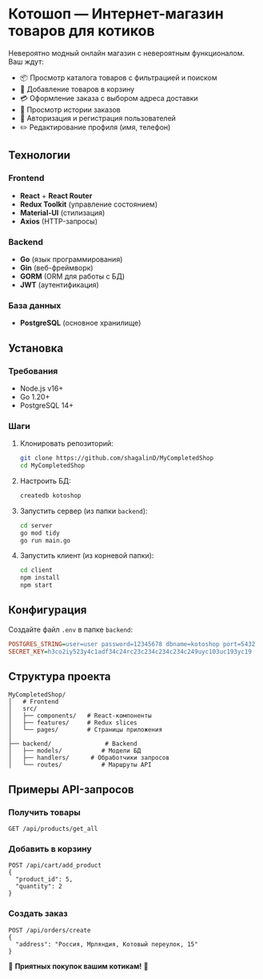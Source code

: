 
# Котошоп — Интернет-магазин товаров для котиков

Невероятно модный онлайн магазин с невероятным функционалом. Ваш ждут:

- 📦 Просмотр каталога товаров с фильтрацией и поиском
- 🛒 Добавление товаров в корзину
- 💳 Оформление заказа с выбором адреса доставки
- 📝 Просмотр истории заказов
- 🔐 Авторизация и регистрация пользователей
- ✏️ Редактирование профиля (имя, телефон)

## Технологии

### Frontend

- **React** + **React Router**
- **Redux Toolkit** (управление состоянием)
- **Material-UI** (стилизация)
- **Axios** (HTTP-запросы)

### Backend

- **Go** (язык программирования)
- **Gin** (веб-фреймворк)
- **GORM** (ORM для работы с БД)
- **JWT** (аутентификация)

### База данных

- **PostgreSQL** (основное хранилище)

## Установка

### Требования

- Node.js v16+
- Go 1.20+
- PostgreSQL 14+

### Шаги

1. Клонировать репозиторий:
   ```bash
   git clone https://github.com/shagalinD/MyCompletedShop
   cd MyCompletedShop
   ```


2. Настроить БД:

   ```bash
   createdb kotoshop
   ```

3. Запустить сервер (из папки `backend`):

   ```bash
   cd server
   go mod tidy
   go run main.go
   ```

4. Запустить клиент (из корневой папки):
   ```bash
   cd client
   npm install
   npm start
   ```

## Конфигурация

Создайте файл `.env` в папке `backend`:

```ini
POSTGRES_STRING=user=user password=12345678 dbname=kotoshop port=5432
SECRET_KEY=h3co2iy523y4c1adf34c24rc23c234c234c234c249uyc103uc193yc19
```

## Структура проекта

```
MyCompletedShop/
│   # Frontend
│   src/
│   ├── components/   # React-компоненты
│   ├── features/     # Redux slices
│   └── pages/        # Страницы приложения
│
├── backend/               # Backend
│   ├── models/           # Модели БД
│   ├── handlers/      # Обработчики запросов
│   └── routes/           # Маршруты API
```

## Примеры API-запросов

### Получить товары

```http
GET /api/products/get_all
```

### Добавить в корзину

```http
POST /api/cart/add_product
{
  "product_id": 5,
  "quantity": 2
}
```

### Создать заказ

```http
POST /api/orders/create
{
  "address": "Россия, Мрляндия, Котовый переулок, 15"
}
```

🐾 **Приятных покупок вашим котикам!** 🐾

